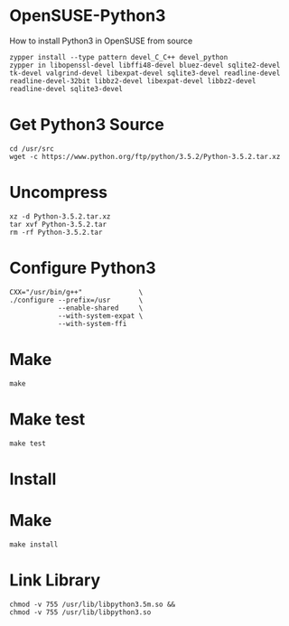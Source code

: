 # OpenSUSE-Python3
How to install Python3 in OpenSUSE from source
```console
zypper install --type pattern devel_C_C++ devel_python
zypper in libopenssl-devel libffi48-devel bluez-devel sqlite2-devel tk-devel valgrind-devel libexpat-devel sqlite3-devel readline-devel readline-devel-32bit libbz2-devel libexpat-devel libbz2-devel readline-devel sqlite3-devel
``` 
# Get Python3 Source
```console
cd /usr/src
wget -c https://www.python.org/ftp/python/3.5.2/Python-3.5.2.tar.xz
```
# Uncompress
```console
xz -d Python-3.5.2.tar.xz
tar xvf Python-3.5.2.tar
rm -rf Python-3.5.2.tar
```
# Configure Python3
```console
CXX="/usr/bin/g++"              \
./configure --prefix=/usr       \
            --enable-shared     \
            --with-system-expat \
            --with-system-ffi

```
# Make
```console
make
```

# Make test
```console
make test
```

# Install
# Make
```console
make install
```

# Link Library
```console
chmod -v 755 /usr/lib/libpython3.5m.so &&
chmod -v 755 /usr/lib/libpython3.so
```


